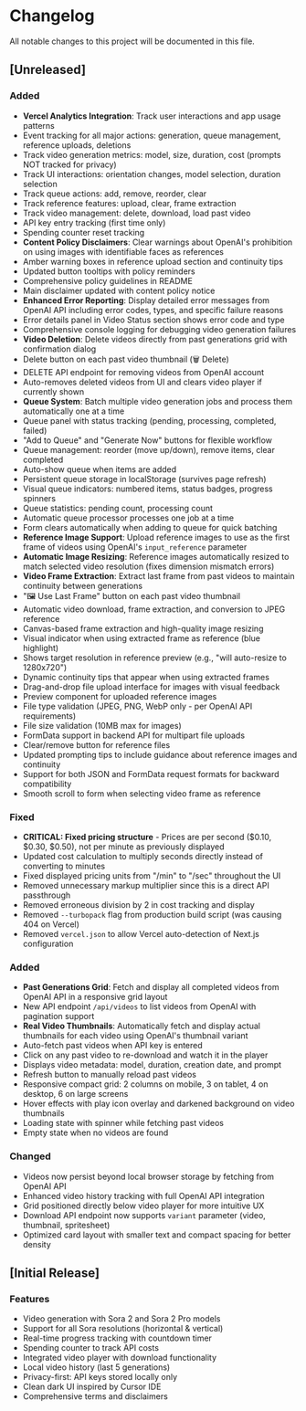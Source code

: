 # Changelog

All notable changes to this project will be documented in this file.

## [Unreleased]

### Added
- **Vercel Analytics Integration**: Track user interactions and app usage patterns
- Event tracking for all major actions: generation, queue management, reference uploads, deletions
- Track video generation metrics: model, size, duration, cost (prompts NOT tracked for privacy)
- Track UI interactions: orientation changes, model selection, duration selection
- Track queue actions: add, remove, reorder, clear
- Track reference features: upload, clear, frame extraction
- Track video management: delete, download, load past video
- API key entry tracking (first time only)
- Spending counter reset tracking
- **Content Policy Disclaimers**: Clear warnings about OpenAI's prohibition on using images with identifiable faces as references
- Amber warning boxes in reference upload section and continuity tips
- Updated button tooltips with policy reminders
- Comprehensive policy guidelines in README
- Main disclaimer updated with content policy notice
- **Enhanced Error Reporting**: Display detailed error messages from OpenAI API including error codes, types, and specific failure reasons
- Error details panel in Video Status section shows error code and type
- Comprehensive console logging for debugging video generation failures
- **Video Deletion**: Delete videos directly from past generations grid with confirmation dialog
- Delete button on each past video thumbnail (🗑️ Delete)
- DELETE API endpoint for removing videos from OpenAI account
- Auto-removes deleted videos from UI and clears video player if currently shown
- **Queue System**: Batch multiple video generation jobs and process them automatically one at a time
- Queue panel with status tracking (pending, processing, completed, failed)
- "Add to Queue" and "Generate Now" buttons for flexible workflow
- Queue management: reorder (move up/down), remove items, clear completed
- Auto-show queue when items are added
- Persistent queue storage in localStorage (survives page refresh)
- Visual queue indicators: numbered items, status badges, progress spinners
- Queue statistics: pending count, processing count
- Automatic queue processor processes one job at a time
- Form clears automatically when adding to queue for quick batching
- **Reference Image Support**: Upload reference images to use as the first frame of videos using OpenAI's `input_reference` parameter
- **Automatic Image Resizing**: Reference images automatically resized to match selected video resolution (fixes dimension mismatch errors)
- **Video Frame Extraction**: Extract last frame from past videos to maintain continuity between generations
- "🖼️ Use Last Frame" button on each past video thumbnail
- Automatic video download, frame extraction, and conversion to JPEG reference
- Canvas-based frame extraction and high-quality image resizing
- Visual indicator when using extracted frame as reference (blue highlight)
- Shows target resolution in reference preview (e.g., "will auto-resize to 1280x720")
- Dynamic continuity tips that appear when using extracted frames
- Drag-and-drop file upload interface for images with visual feedback
- Preview component for uploaded reference images
- File type validation (JPEG, PNG, WebP only - per OpenAI API requirements)
- File size validation (10MB max for images)
- FormData support in backend API for multipart file uploads
- Clear/remove button for reference files
- Updated prompting tips to include guidance about reference images and continuity
- Support for both JSON and FormData request formats for backward compatibility
- Smooth scroll to form when selecting video frame as reference

### Fixed
- **CRITICAL: Fixed pricing structure** - Prices are per second ($0.10, $0.30, $0.50), not per minute as previously displayed
- Updated cost calculation to multiply seconds directly instead of converting to minutes
- Fixed displayed pricing units from "/min" to "/sec" throughout the UI
- Removed unnecessary markup multiplier since this is a direct API passthrough
- Removed erroneous division by 2 in cost tracking and display
- Removed `--turbopack` flag from production build script (was causing 404 on Vercel)
- Removed `vercel.json` to allow Vercel auto-detection of Next.js configuration

### Added
- **Past Generations Grid**: Fetch and display all completed videos from OpenAI API in a responsive grid layout
- New API endpoint `/api/videos` to list videos from OpenAI with pagination support
- **Real Video Thumbnails**: Automatically fetch and display actual thumbnails for each video using OpenAI's thumbnail variant
- Auto-fetch past videos when API key is entered
- Click on any past video to re-download and watch it in the player
- Displays video metadata: model, duration, creation date, and prompt
- Refresh button to manually reload past videos
- Responsive compact grid: 2 columns on mobile, 3 on tablet, 4 on desktop, 6 on large screens
- Hover effects with play icon overlay and darkened background on video thumbnails
- Loading state with spinner while fetching past videos
- Empty state when no videos are found

### Changed
- Videos now persist beyond local browser storage by fetching from OpenAI API
- Enhanced video history tracking with full OpenAI API integration
- Grid positioned directly below video player for more intuitive UX
- Download API endpoint now supports `variant` parameter (video, thumbnail, spritesheet)
- Optimized card layout with smaller text and compact spacing for better density

## [Initial Release]

### Features
- Video generation with Sora 2 and Sora 2 Pro models
- Support for all Sora resolutions (horizontal & vertical)
- Real-time progress tracking with countdown timer
- Spending counter to track API costs
- Integrated video player with download functionality
- Local video history (last 5 generations)
- Privacy-first: API keys stored locally only
- Clean dark UI inspired by Cursor IDE
- Comprehensive terms and disclaimers
